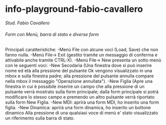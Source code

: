 # info-playground-fabio-cavallero

_Stud. Fabio Cavallero_

###### Form con Menù, barra di stato e diverse form

Principali caratteristiche:
-Menù File con alcune voci (Load, Save) che non fanno nulla.
-Menù File-> Exit (gestito tramite un messaggio di conferma e attivabile anche tramite CTRL-X).
-Menù File-> New presenta un sotto menù con le seguenti voci:
-New Secodaria (Una finestra dove si può inserire nome ed età alla pressione del pulsante Ok vengono visualizzato in una mbox e sulla finestra padre; alla pressione
 del pulsante annulla compare nella mbox il messaggio "Operazione annullata").
-New Figlia (Apre una finestra in cui è possibile inserire un campo che alla pressione di un pulsante verrà mostrato sulla form principale; dalla form principale
 si potrà modificare lo stesso campo e premendo un altro pulsante verrà riportato sulla form New Figlia.
-New MDI: aprirà una form MDI, ho inserito una form figlia.
-New Dinamica: aprirà una form dinamica, ho inserito un bottone dinamico Alla pressione di una qualsiasi voce di menù e' stato visualizzato un riferimento sulla barra di stato.
